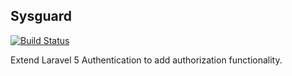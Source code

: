 ## Sysguard

[![Build Status](https://travis-ci.org/ifaniqbal/sysguard.svg?branch=master)](https://travis-ci.org/ifaniqbal/sysguard)

Extend Laravel 5 Authentication to add authorization functionality.
